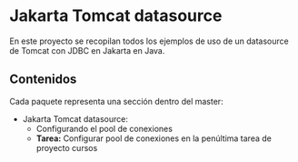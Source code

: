 # Jakarta Tomcat datasource

En este proyecto se recopilan todos los ejemplos de uso de un datasource de Tomcat con JDBC en Jakarta en Java.

## Contenidos

Cada paquete representa una sección dentro del master:

- Jakarta Tomcat datasource:
  - Configurando el pool de conexiones
  - **Tarea:** Configurar pool de conexiones en la penúltima tarea de proyecto cursos
